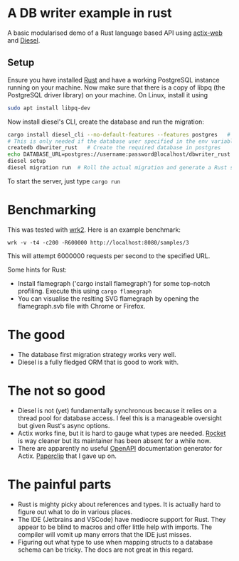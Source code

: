 # A DB writer example in rust
A basic modularised demo of a Rust language based API using [actix-web](https://actix.rs/) and
[Diesel](https://diesel.rs/). 

## Setup
Ensure you have installed [Rust](https://www.rust-lang.org/tools/install) and have a working PostgreSQL
instance running on your machine. Now make sure that there is a copy of libpq (the PostgreSQL driver library)
on your machine. On Linux, install it using
```sh
sudo apt install libpq-dev
```
Now install diesel's CLI, create the database and run the migration:
```sh
cargo install diesel_cli --no-default-features --features postgres   # Only install PostgreSQL components
# This is only needed if the database user specified in the env variable cannot create a database
createdb dbwriter_rust   # Create the required database in postgres
echo DATABASE_URL=postgres://username:password@localhost/dbwriter_rust > .env  # Diesel gets the connection string from here
diesel setup
diesel migration run  # Roll the actual migration and generate a Rust schema that matches the current database schema
```
To start the server, just type `cargo run`

# Benchmarking
This was tested with [wrk2](git@github.com:giltene/wrk2.git). Here is an example benchmark:
```
wrk -v -t4 -c200 -R600000 http://localhost:8080/samples/3
```
This will attempt 6000000 requests per second to the specified URL.

Some hints for Rust: 
- Install flamegraph ('cargo install flamegraph') for some top-notch profiling. Execute this using `cargo flamegraph`
- You can visualise the reslting SVG flamegraph by opening the flamegraph.svb file with Chrome or Firefox.

# The good 
- The database first migration strategy works very well.
- Diesel is a fully fledged ORM that is good to work with.

# The not so good
- Diesel is not (yet) fundamentally synchronous because it relies on a thread pool for database 
  access. I feel this is a manageable oversight but given Rust's async options.
- Actix works fine, but it is hard to gauge what types are needed. [Rocket](https://rocket.rs/) is way
  cleaner but its maintainer has been absent for a while now.
- There are apparently no useful [OpenAPI](https://www.openapis.org/) documentation generator for Actix.
  [Paperclip](https://github.com/paperclip-rs/paperclip) that I gave up on.

# The painful parts
- Rust is mighty picky about references and types. It is actually hard to figure out what to do in various places.
- The IDE (Jetbrains and VSCode) have mediocre support for Rust. They appear to be blind to macros and offer little 
  help with imports. The compiler will vomit up many errors that the IDE just misses.
- Figuring out what type to use when mapping structs to a database schema can be tricky. The docs are not great in this
  regard.
